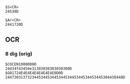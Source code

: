 ```
$S<CR>
24530D

$Ar<CR>
2441720D
```
## OCR
### 8 dig (orig)
```
$COCEN10000000
24434f43454e31303030303030300D
$G01724E4E4E4E4E4E4E4E0D0D
24473031373234453445344534453445344534453445304430440D
```

